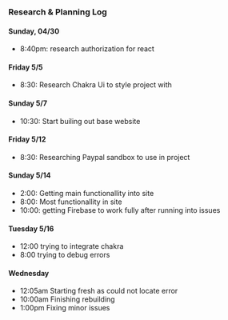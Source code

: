 ### Research & Planning Log
#### Sunday, 04/30
* 8:40pm: research authorization for react
#### Friday 5/5
* 8:30: Research Chakra Ui to style project with
#### Sunday 5/7
* 10:30: Start builing out base website
#### Friday 5/12 
* 8:30: Researching Paypal sandbox to use in project
#### Sunday 5/14
* 2:00: Getting main functionallity into site
* 8:00: Most functionallity in site
* 10:00: getting Firebase to work fully after running into issues
#### Tuesday 5/16
* 12:00 trying to integrate chakra
* 8:00 trying to debug errors
#### Wednesday 
* 12:05am Starting fresh as could not locate error
* 10:00am Finishing rebuilding
* 1:00pm Fixing minor issues